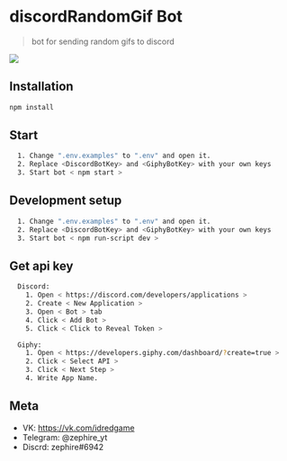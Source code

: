 # discordRandomGif Bot
> bot for sending random gifs to discord

![](https://i.imgur.com/8HCdUyv.png)

## Installation

```sh
npm install
```

## Start

```sh
  1. Change ".env.examples" to ".env" and open it.
  2. Replace <DiscordBotKey> and <GiphyBotKey> with your own keys
  3. Start bot < npm start >
```

## Development setup

```sh
  1. Change ".env.examples" to ".env" and open it.
  2. Replace <DiscordBotKey> and <GiphyBotKey> with your own keys
  3. Start bot < npm run-script dev >
```

## Get api key

```sh
  Discord:
    1. Open < https://discord.com/developers/applications >
    2. Create < New Application >
    3. Open < Bot > tab
    4. Click < Add Bot >
    5. Click < Click to Reveal Token >

  Giphy:
    1. Open < https://developers.giphy.com/dashboard/?create=true >
    2. Click < Select API >
    3. Click < Next Step >
    4. Write App Name.
```

## Meta

- VK: https://vk.com/idredgame
- Telegram: @zephire_yt
- Discrd:  zephire#6942